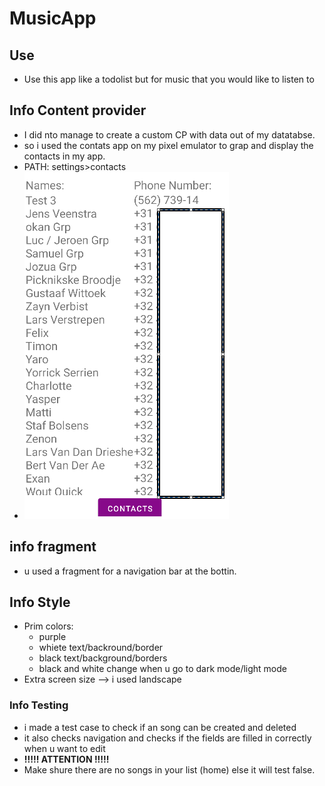 # MusicApp

## Use
- Use this app like a todolist but for music that you would like to listen to

## Info Content provider
- I did nto manage to create a custom CP with data out of my datatabse.
- so i used the contats app on my pixel emulator to grap and display the contacts in my app.
- PATH: settings>contacts
- ![contactImg](img/Screenshot_9.png)

## info fragment
- u used a fragment for a navigation bar at the bottin. 

## Info Style
- Prim colors:
  - purple
  - whiete text/backround/border
  - black text/background/borders
  - black and white change when u go to dark mode/light mode
- Extra screen size --> i used landscape

### Info Testing
- i made a test case to check if an song can be created and deleted
- it also checks navigation and checks if the fields are filled in correctly when u want to edit
- **!!!!! ATTENTION !!!!!**
- Make shure there are no songs in your list (home) else it will test false.



